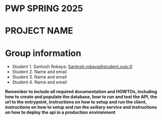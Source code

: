 # PWP SPRING 2025
# PROJECT NAME
# Group information
* Student 1. Santosh Rokaya: Santosh.rokaya@student.oulu.fi
* Student 2. Name and email
* Student 3. Name and email
* Student 4. Name and email


__Remember to include all required documentation and HOWTOs, including how to create and populate the database, how to run and test the API, the url to the entrypoint, instructions on how to setup and run the client, instructions on how to setup and run the axiliary service and instructions on how to deploy the api in a production environment__


